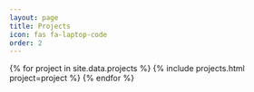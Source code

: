 ```yaml
---
layout: page
title: Projects
icon: fas fa-laptop-code
order: 2
---
```


<div class="post-list">
  {% for project in site.data.projects %}
    {% include projects.html project=project %}
  {% endfor %}
</div>
